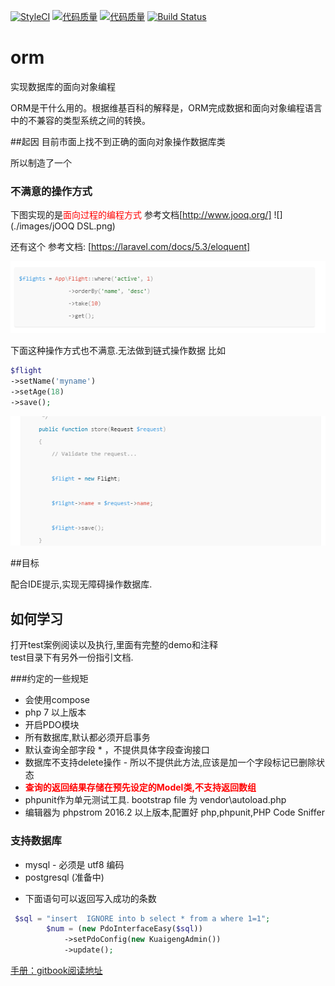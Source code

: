 [![StyleCI](https://styleci.io/repos/73656835/shield?branch=master)](https://styleci.io/repos/73656835)
[![代码质量](https://scrutinizer-ci.com/g/xltxlm/orm/badges/quality-score.png?b=master)](https://scrutinizer-ci.com/g/xltxlm/orm/)
[![代码质量](https://scrutinizer-ci.com/g/xltxlm/orm/badges/coverage.png?b=master)](https://scrutinizer-ci.com/g/xltxlm/orm/)
[![Build Status](https://travis-ci.org/xltxlm/orm.svg?branch=master)](https://travis-ci.org/xltxlm/orm)

# orm
实现数据库的面向对象编程

ORM是干什么用的。根据维基百科的解释是，ORM完成数据和面向对象编程语言中的不兼容的类型系统之间的转换。

##起因
目前市面上找不到正确的面向对象操作数据库类

所以制造了一个

### 不满意的操作方式

下图实现的是<font color=red>面向过程的编程方式</font> 参考文档[http://www.jooq.org/]
![](./images/jOOQ DSL.png)

还有这个 
参考文档: [https://laravel.com/docs/5.3/eloquent]

![](./images/laravel-1.png)

下面这种操作方式也不满意.无法做到链式操作数据
比如
```php
$flight
->setName('myname')
->setAge(18)
->save();
```
![](./images/laravel-2.png)

##目标

配合IDE提示,实现无障碍操作数据库.


## 如何学习

打开test案例阅读以及执行,里面有完整的demo和注释<br>
test目录下有另外一份指引文档.

###约定的一些规矩

* 会使用compose
* php 7 以上版本
* 开启PDO模块
* 所有数据库,默认都必须开启事务
* 默认查询全部字段 * ，不提供具体字段查询接口
* 数据库不支持delete操作 - 所以不提供此方法,应该是加一个字段标记已删除状态
* **<font color=red>查询的返回结果存储在预先设定的Model类,不支持返回数组</font>**
* phpunit作为单元测试工具. bootstrap file 为 vendor\autoload.php
* 编辑器为 phpstrom 2016.2 以上版本,配置好 php,phpunit,PHP Code Sniffer

### 支持数据库

* mysql - 必须是 utf8 编码
* postgresql (准备中)

+ 下面语句可以返回写入成功的条数
```php
 $sql = "insert  IGNORE into b select * from a where 1=1";
        $num = (new PdoInterfaceEasy($sql))
            ->setPdoConfig(new KuaigengAdmin())
            ->update();
```

[手册：gitbook阅读地址](https://www.gitbook.com/book/xltxlm/orm)
